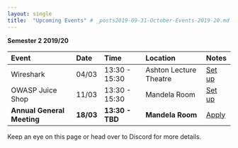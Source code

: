 ```yaml
---
layout: single
title:  "Upcoming Events" # _posts2019-09-31-October-Events-2019-20.md 
---
```

__Semester 2 2019/20__

| Event | Date | Time | Location | Notes
|:-----------------|:----------|:-----------|:-----------|:-----------|
| Wireshark | 04/03 | 13:30 - 15:30 | Ashton Lecture Theatre | [Set up](#) |
| OWASP Juice Shop | 11/03 | 13:30 - 15:30 | Mandela Room | [Set up](https://github.com/bkimminich/juice-shop) |
| __Annual General Meeting__ | __18/03__ | __13:30 - TBD__ | __Mandela Room__ | [Apply](#) |

Keep an eye on this page or head over to Discord for more details.
